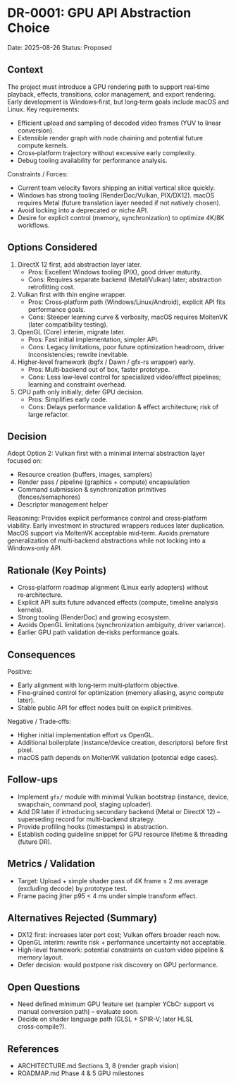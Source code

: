 # DR-0001: GPU API Abstraction Choice

Date: 2025-08-26
Status: Proposed

## Context
The project must introduce a GPU rendering path to support real‑time playback, effects, transitions, color management, and export rendering. Early development is Windows‑first, but long‑term goals include macOS and Linux. Key requirements:
- Efficient upload and sampling of decoded video frames (YUV to linear conversion).
- Extensible render graph with node chaining and potential future compute kernels.
- Cross‑platform trajectory without excessive early complexity.
- Debug tooling availability for performance analysis.

Constraints / Forces:
- Current team velocity favors shipping an initial vertical slice quickly.
- Windows has strong tooling (RenderDoc/Vulkan, PIX/DX12). macOS requires Metal (future translation layer needed if not natively chosen).
- Avoid locking into a deprecated or niche API.
- Desire for explicit control (memory, synchronization) to optimize 4K/8K workflows.

## Options Considered
1. DirectX 12 first, add abstraction layer later.
   - Pros: Excellent Windows tooling (PIX), good driver maturity.
   - Cons: Requires separate backend (Metal/Vulkan) later; abstraction retrofitting cost.
2. Vulkan first with thin engine wrapper.
   - Pros: Cross‑platform path (Windows/Linux/Android), explicit API fits performance goals.
   - Cons: Steeper learning curve & verbosity, macOS requires MoltenVK (later compatibility testing).
3. OpenGL (Core) interim, migrate later.
   - Pros: Fast initial implementation, simpler API.
   - Cons: Legacy limitations, poor future optimization headroom, driver inconsistencies; rewrite inevitable.
4. Higher‑level framework (bgfx / Dawn / gfx-rs wrapper) early.
   - Pros: Multi‑backend out of box, faster prototype.
   - Cons: Less low‑level control for specialized video/effect pipelines; learning and constraint overhead.
5. CPU path only initially; defer GPU decision.
   - Pros: Simplifies early code.
   - Cons: Delays performance validation & effect architecture; risk of large refactor.

## Decision
Adopt Option 2: Vulkan first with a minimal internal abstraction layer focused on:
- Resource creation (buffers, images, samplers)
- Render pass / pipeline (graphics + compute) encapsulation
- Command submission & synchronization primitives (fences/semaphores)
- Descriptor management helper

Reasoning: Provides explicit performance control and cross‑platform viability. Early investment in structured wrappers reduces later duplication. MacOS support via MoltenVK acceptable mid‑term. Avoids premature generalization of multi‑backend abstractions while not locking into a Windows‑only API.

## Rationale (Key Points)
- Cross‑platform roadmap alignment (Linux early adopters) without re‑architecture.
- Explicit API suits future advanced effects (compute, timeline analysis kernels).
- Strong tooling (RenderDoc) and growing ecosystem.
- Avoids OpenGL limitations (synchronization ambiguity, driver variance).
- Earlier GPU path validation de‑risks performance goals.

## Consequences
Positive:
- Early alignment with long‑term multi‑platform objective.
- Fine‑grained control for optimization (memory aliasing, async compute later).
- Stable public API for effect nodes built on explicit primitives.

Negative / Trade‑offs:
- Higher initial implementation effort vs OpenGL.
- Additional boilerplate (instance/device creation, descriptors) before first pixel.
- macOS path depends on MoltenVK validation (potential edge cases).

## Follow-ups
- Implement `gfx/` module with minimal Vulkan bootstrap (instance, device, swapchain, command pool, staging uploader).
- Add DR later if introducing secondary backend (Metal or DirectX 12) – superseding record for multi‑backend strategy.
- Provide profiling hooks (timestamps) in abstraction.
- Establish coding guideline snippet for GPU resource lifetime & threading (future DR).

## Metrics / Validation
- Target: Upload + simple shader pass of 4K frame ≤ 2 ms average (excluding decode) by prototype test.
- Frame pacing jitter p95 < 4 ms under simple transform effect.

## Alternatives Rejected (Summary)
- DX12 first: increases later port cost; Vulkan offers broader reach now.
- OpenGL interim: rewrite risk + performance uncertainty not acceptable.
- High-level framework: potential constraints on custom video pipeline & memory layout.
- Defer decision: would postpone risk discovery on GPU performance.

## Open Questions
- Need defined minimum GPU feature set (sampler YCbCr support vs manual conversion path) – evaluate soon.
- Decide on shader language path (GLSL + SPIR-V; later HLSL cross‑compile?).

## References
- ARCHITECTURE.md Sections 3, 8 (render graph vision)
- ROADMAP.md Phase 4 & 5 GPU milestones
